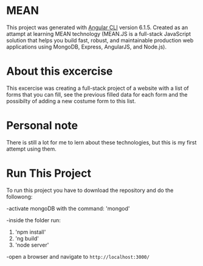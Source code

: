 # MEAN

This project was generated with [Angular CLI](https://github.com/angular/angular-cli) version 6.1.5.
Created as an attampt at learning MEAN technology (MEAN.JS is a full-stack JavaScript solution that helps you build fast, robust, and maintainable production web applications using MongoDB, Express, AngularJS, and Node.js).

# About this excercise

This excercise was creating a full-stack project of a website with a list of forms that you can fill, see the previous filled data for each form and the possibilty of adding a new costume form to this list.

# Personal note

There is still a lot for me to lern about these technologies, but this is my first attempt using them.

# Run This Project

To run this project you have to download the repository and do the followong:

-activate mongoDB with the command: 'mongod'

-inside the folder run:
1. 'npm install'
2. 'ng build'
3. 'node server'

-open a browser and navigate to `http://localhost:3000/`
